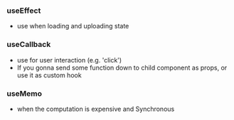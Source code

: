### useEffect

- use when loading and uploading state

### useCallback

- use for user interaction (e.g. 'click')
- If you gonna send some function down to child component as props, or use it as custom hook

### useMemo

- when the computation is expensive and Synchronous
